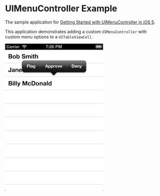 UIMenuController Example
========================

The sample application for [Getting Started with UIMenuController in iOS 5](http://johnszumski.com/blog/getting-started-with-uimenucontroller-in-ios-5).

This application demonstrates adding a custom `UIMenuController` with custom menu options to a `UITableViewCell`.

![Screenshot of UIMenuController example app](screenshot.png)